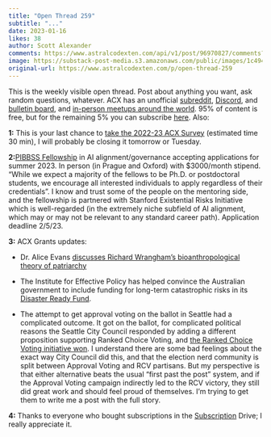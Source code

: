 ```yaml
---
title: "Open Thread 259"
subtitle: "..."
date: 2023-01-16
likes: 38
author: Scott Alexander
comments: https://www.astralcodexten.com/api/v1/post/96970827/comments?&all_comments=true
image: https://substack-post-media.s3.amazonaws.com/public/images/1c494ba7-bca4-4336-8ef2-bbc74c345576_1022x926.png
original-url: https://www.astralcodexten.com/p/open-thread-259
---
```

This is the weekly visible open thread. Post about anything you want, ask random questions, whatever. ACX has an unofficial [subreddit](https://www.reddit.com/r/slatestarcodex/), [Discord](https://discord.gg/RTKtdut), and [bulletin board](https://www.datasecretslox.com/index.php), and [in-person meetups around the world](https://www.lesswrong.com/community?filters%5B0%5D=SSC). 95% of content is free, but for the remaining 5% you can subscribe [here](https://astralcodexten.substack.com/subscribe?). Also:

**1:** This is your last chance to [take the 2022-23 ACX Survey](https://forms.gle/WG72zR3fgrEpmxeY9) (estimated time 30 min), I will probably be closing it tomorrow or Tuesday.

**2:**[PIBBSS Fellowship](https://www.pibbss.ai/) in AI alignment/governance accepting applications for summer 2023. In person (in Prague and Oxford) with $3000/month stipend. “While we expect a majority of the fellows to be Ph.D. or postdoctoral students, we encourage all interested individuals to apply regardless of their credentials”. I know and trust some of the people on the mentoring side, and the fellowship is partnered with Stanford Existential Risks Initiative which is well-regarded (in the extremely niche subfield of AI alignment, which may or may not be relevant to any standard career path). Application deadline 2/5/23.

**3:** ACX Grants updates: 

  * Dr. Alice Evans [discusses Richard Wrangham’s bioanthropological theory of patriarchy](https://www.draliceevans.com/post/did-alpha-male-alliances-institutionalise-patriarchy-over-300-000-years-ago)

  * The Institute for Effective Policy has helped convince the Australian government to include funding for long-term catastrophic risks in its [Disaster Ready Fund](https://nema.gov.au/sites/default/files/inline-files/2023%20DRF%20Guidelines.pdf).

  * The attempt to get approval voting on the ballot in Seattle had a complicated outcome. It got on the ballot, for complicated political reasons the Seattle City Council responded by adding a different proposition supporting Ranked Choice Voting, and [the Ranked Choice Voting initiative won](https://crosscut.com/politics/2022/11/seattle-narrowly-approves-ranked-choice-voting). I understand there are some bad feelings about the exact way City Council did this, and that the election nerd community is split between Approval Voting and RCV partisans. But my perspective is that either alternative beats the usual “first past the post” system, and if the Approval Voting campaign indirectly led to the RCV victory, they still did great work and should feel proud of themselves. I’m trying to get them to write me a post with the full story.




**4:** Thanks to everyone who bought subscriptions in the [Subscription](https://astralcodexten.substack.com/p/2023-subscription-drive-free-unlocked) Drive; I really appreciate it.
